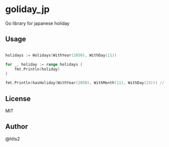 # goliday_jp

Go library for japanese holiday

## Usage

```go

holidays := Holidays(WithYear(2050), WithDay(11))

for _, holiday := range holidays {
    fmt.Println(holiday)
}

fmt.Println(hasHoliday(WithYear(2050), WithMonth(11), WithDay(23))) // true

```

## License

MIT

## Author

@hlts2
